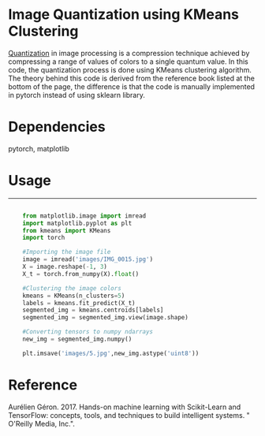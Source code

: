 Image Quantization using KMeans Clustering
==============================================================================

[Quantization](https://en.wikipedia.org/wiki/Quantization_(image_processing)) in image processing is a compression technique achieved by compressing a range of values of colors to a single quantum value. In this code, the quantization process is done using KMeans clustering algorithm. The theory behind this code is derived from the reference book listed at the bottom of the page, the difference is that the code is manually implemented in pytorch instead of using sklearn library.

# Dependencies
pytorch, matplotlib

# Usage
********************************************************************************
```python

    from matplotlib.image import imread
	import matplotlib.pyplot as plt
	from kmeans import KMeans
	import torch

	#Importing the image file
    image = imread('images/IMG_0015.jpg')
	X = image.reshape(-1, 3)
	X_t = torch.from_numpy(X).float()

	#Clustering the image colors
	kmeans = KMeans(n_clusters=5)
	labels = kmeans.fit_predict(X_t)
	segmented_img = kmeans.centroids[labels]
	segmented_img = segmented_img.view(image.shape)

	#Converting tensors to numpy ndarrays
	new_img = segmented_img.numpy()

	plt.imsave('images/5.jpg',new_img.astype('uint8'))
```
# Reference
Aurélien Géron. 2017. Hands-on machine learning with Scikit-Learn and TensorFlow: concepts, tools, and techniques to build intelligent systems. " O'Reilly Media, Inc.".

